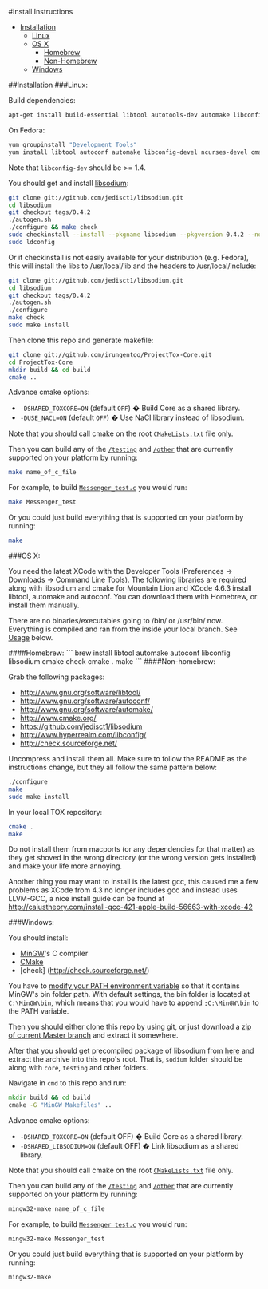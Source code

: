 #Install Instructions

- [Installation](#installation)
    - [Linux](#linux)
    - [OS X](#osx)
      - [Homebrew](#homebrew)
      - [Non-Homebrew](#non-homebrew)
    - [Windows](#windows)

<a name="installation" />
##Installation

<a name="linux" />
###Linux:

Build dependencies:

```bash
apt-get install build-essential libtool autotools-dev automake libconfig-dev ncurses-dev cmake checkinstall check
```

On Fedora:

```bash
yum groupinstall "Development Tools"
yum install libtool autoconf automake libconfig-devel ncurses-devel cmake check check-devel
```

Note that `libconfig-dev` should be >= 1.4.

You should get and install [libsodium](https://github.com/jedisct1/libsodium):
```bash
git clone git://github.com/jedisct1/libsodium.git
cd libsodium
git checkout tags/0.4.2
./autogen.sh
./configure && make check
sudo checkinstall --install --pkgname libsodium --pkgversion 0.4.2 --nodoc
sudo ldconfig
```

Or if checkinstall is not easily available for your distribution (e.g. Fedora), 
this will install the libs to /usr/local/lib and the headers to /usr/local/include:

```bash
git clone git://github.com/jedisct1/libsodium.git
cd libsodium
git checkout tags/0.4.2
./autogen.sh
./configure
make check
sudo make install
```


Then clone this repo and generate makefile:
```bash
git clone git://github.com/irungentoo/ProjectTox-Core.git
cd ProjectTox-Core
mkdir build && cd build
cmake ..
```
Advance cmake options:
  - `-DSHARED_TOXCORE=ON` (default `OFF`) � Build Core as a shared library.
  - `-DUSE_NACL=ON` (default `OFF`) � Use NaCl library instead of libsodium.
  
Note that you should call cmake on the root [`CMakeLists.txt`](/CMakeLists.txt) file only.

Then you can build any of the [`/testing`](/testing) and [`/other`](/other) that are currently supported on your platform by running:
```bash
make name_of_c_file
```
For example, to build [`Messenger_test.c`](/others/Messenger_test.c) you would run:
```bash
make Messenger_test
```

Or you could just build everything that is supported on your platform by running:
```bash
make
```

<a name="osx" />
###OS X:

You need the latest XCode with the Developer Tools (Preferences -> Downloads -> Command Line Tools).
The following libraries are required along with libsodium and cmake for Mountain Lion and XCode 4.6.3 install libtool, automake and autoconf. You can download them with Homebrew, or install them manually.

There are no binaries/executables going to /bin/ or /usr/bin/ now. Everything is compiled and ran from the inside your local branch. See [Usage](#usage) below.

<a name="homebrew" />
####Homebrew:
```
brew install libtool automake autoconf libconfig libsodium cmake check
cmake .
make
```

<a name="non-homebrew" />
####Non-homebrew:

Grab the following packages:
  * http://www.gnu.org/software/libtool/
  * http://www.gnu.org/software/autoconf/ 
  * http://www.gnu.org/software/automake/
  * http://www.cmake.org/
  * https://github.com/jedisct1/libsodium
  * http://www.hyperrealm.com/libconfig/
  * http://check.sourceforge.net/

Uncompress and install them all. Make sure to follow the README as the instructions change, but they all follow the same pattern below:

```bash
./configure
make
sudo make install
```

In your local TOX repository:

```bash
cmake .
make
```

Do not install them from macports (or any dependencies for that matter) as they get shoved in the wrong directory
(or the wrong version gets installed) and make your life more annoying.

Another thing you may want to install is the latest gcc, this caused me a few problems as XCode from 4.3
no longer includes gcc and instead uses LLVM-GCC, a nice install guide can be found at
http://caiustheory.com/install-gcc-421-apple-build-56663-with-xcode-42

<a name="windows" />
###Windows:

You should install:
  - [MinGW](http://sourceforge.net/projects/mingw/)'s C compiler
  - [CMake](http://www.cmake.org/cmake/resources/software.html)
  - [check] (http://check.sourceforge.net/)

You have to [modify your PATH environment variable](http://www.computerhope.com/issues/ch000549.htm) so that it contains MinGW's bin folder path. With default settings, the bin folder is located at `C:\MinGW\bin`, which means that you would have to append `;C:\MinGW\bin` to the PATH variable.

Then you should either clone this repo by using git, or just download a [zip of current Master branch](https://github.com/irungentoo/ProjectTox-Core/archive/master.zip) and extract it somewhere.

After that you should get precompiled package of libsodium from [here](https://download.libsodium.org/libsodium/releases/libsodium-win32-0.4.2.tar.gz) and extract the archive into this repo's root. That is, `sodium` folder should be along with `core`, `testing` and other folders.

Navigate in `cmd` to this repo and run:
```cmd
mkdir build && cd build
cmake -G "MinGW Makefiles" ..
```
Advance cmake options:
  - `-DSHARED_TOXCORE=ON` (default OFF) � Build Core as a shared library.
  - `-DSHARED_LIBSODIUM=ON` (default OFF) � Link libsodium as a shared library.

Note that you should call cmake on the root [`CMakeLists.txt`](/CMakeLists.txt) file only.

Then you can build any of the [`/testing`](/testing) and [`/other`](/other) that are currently supported on your platform by running:
```cmd
mingw32-make name_of_c_file
```
For example, to build [`Messenger_test.c`](/others/Messenger_test.c) you would run:
```cmd
mingw32-make Messenger_test
```

Or you could just build everything that is supported on your platform by running:
```bash
mingw32-make
```


